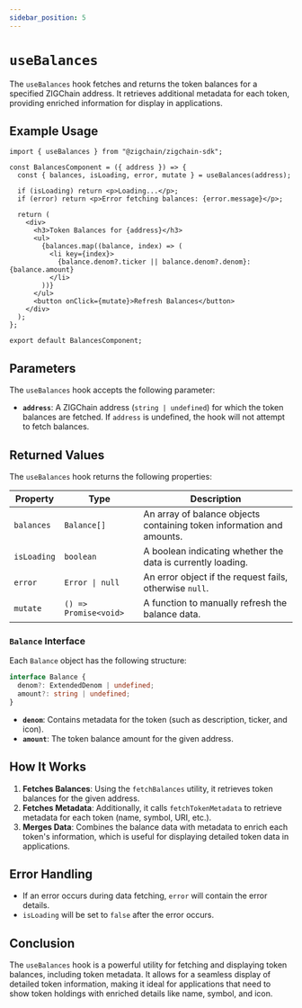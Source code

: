 ```yaml
---
sidebar_position: 5
---
```


# `useBalances`

The `useBalances` hook fetches and returns the token balances for a specified ZIGChain address. It retrieves additional metadata for each token, providing enriched information for display in applications.

## Example Usage

```tsx
import { useBalances } from "@zigchain/zigchain-sdk";

const BalancesComponent = ({ address }) => {
  const { balances, isLoading, error, mutate } = useBalances(address);

  if (isLoading) return <p>Loading...</p>;
  if (error) return <p>Error fetching balances: {error.message}</p>;

  return (
    <div>
      <h3>Token Balances for {address}</h3>
      <ul>
        {balances.map((balance, index) => (
          <li key={index}>
            {balance.denom?.ticker || balance.denom?.denom}: {balance.amount}
          </li>
        ))}
      </ul>
      <button onClick={mutate}>Refresh Balances</button>
    </div>
  );
};

export default BalancesComponent;
```

## Parameters

The `useBalances` hook accepts the following parameter:

- **`address`**: A ZIGChain address (`string | undefined`) for which the token balances are fetched. If `address` is undefined, the hook will not attempt to fetch balances.

## Returned Values

The `useBalances` hook returns the following properties:

| Property    | Type                  | Description                                                           |
| ----------- | --------------------- | --------------------------------------------------------------------- |
| `balances`  | `Balance[]`           | An array of balance objects containing token information and amounts. |
| `isLoading` | `boolean`             | A boolean indicating whether the data is currently loading.           |
| `error`     | `Error \| null`       | An error object if the request fails, otherwise `null`.               |
| `mutate`    | `() => Promise<void>` | A function to manually refresh the balance data.                      |

### `Balance` Interface

Each `Balance` object has the following structure:

```ts
interface Balance {
  denom?: ExtendedDenom | undefined;
  amount?: string | undefined;
}
```

- **`denom`**: Contains metadata for the token (such as description, ticker, and icon).
- **`amount`**: The token balance amount for the given address.

## How It Works

1. **Fetches Balances**: Using the `fetchBalances` utility, it retrieves token balances for the given address.
2. **Fetches Metadata**: Additionally, it calls `fetchTokenMetadata` to retrieve metadata for each token (name, symbol, URI, etc.).
3. **Merges Data**: Combines the balance data with metadata to enrich each token's information, which is useful for displaying detailed token data in applications.

## Error Handling

- If an error occurs during data fetching, `error` will contain the error details.
- `isLoading` will be set to `false` after the error occurs.

## Conclusion

The `useBalances` hook is a powerful utility for fetching and displaying token balances, including token metadata. It allows for a seamless display of detailed token information, making it ideal for applications that need to show token holdings with enriched details like name, symbol, and icon.
